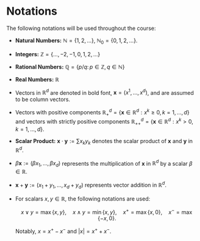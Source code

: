 # Notations

The following notations will be used throughout the course:

- **Natural Numbers:** $\mathbb{N} = \{1, 2, \ldots\}$, $\mathbb{N}_0 = \{0, 1, 2, \ldots\}$.
- **Integers:** $\mathbb{Z} = \{\ldots, -2, -1, 0, 1, 2, \ldots\}$
- **Rational Numbers:** $\mathbb{Q} = \{ p/q\colon p \in \mathbb{Z}, q \in \mathbb{N}\}$
- **Real Numbers:** $\mathbb{R}$
- Vectors in $\mathbb{R}^d$ are denoted in bold font, $\boldsymbol{x} = (x^1, \dots, x^d)$, and are assumed to be column vectors.  
- Vectors with positive components $\mathbb{R}^d_+ = \{\boldsymbol{x} \in \mathbb{R}^d : x^k \geq 0, k=1,\ldots,d\}$ and vectors with strictly positive components $\mathbb{R}^d_{++} = \{\boldsymbol{x} \in \mathbb{R}^d : x^k > 0, k=1,\ldots,d\}$.  
- **Scalar Product:** $\boldsymbol{x} \cdot \boldsymbol{y} := \sum x_k y_k$ denotes the scalar product of $\boldsymbol{x}$ and $\boldsymbol{y}$ in $\mathbb{R}^d$.  
- $\beta \boldsymbol{x} := (\beta x_1, \ldots, \beta x_d)$ represents the multiplication of $\boldsymbol{x}$ in $\mathbb{R}^d$ by a scalar $\beta \in \mathbb{R}$.  
- $\boldsymbol{x} + \boldsymbol{y} := (x_1 + y_1, \ldots, x_d + y_d)$ represents vector addition in $\mathbb{R}^d$.  
- For scalars $x, y \in \mathbb{R}$, the following notations are used:  

    $$
      x \vee y = \max\{x, y\}, \quad x \wedge y = \min\{x, y\}, \quad x^+ = \max\{x, 0\}, \quad x^- = \max\{-x, 0\}.
    $$

    Notably, $x = x^+ - x^-$ and $|x| = x^+ + x^-$.  

